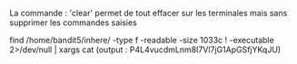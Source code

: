 La commande : 'clear' permet de tout effacer sur les terminales mais sans supprimer les commandes saisies

find /home/bandit5/inhere/ -type f -readable -size 1033c ! -executable 2>/dev/null | xargs cat
(output : P4L4vucdmLnm8I7Vl7jG1ApGSfjYKqJU)
